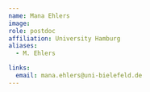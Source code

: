 ```yaml
---
name: Mana Ehlers
image: 
role: postdoc
affiliation: University Hamburg
aliases:
  - M. Ehlers

links:
  email: mana.ehlers@uni-bielefeld.de
---
```



